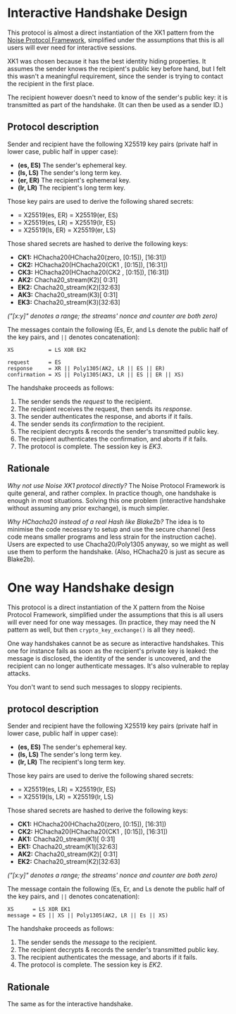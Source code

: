 Interactive Handshake Design
============================

This protocol is almost a direct instantiation of the XK1 pattern from
the [Noise Protocol Framework](https://noiseprotocol.org/), simplified
under the assumptions that this is all users will ever need for
interactive sessions.

XK1 was chosen because it has the best identity hiding properties.  It
assumes the sender knows the recipient's public key before hand, but I
felt this wasn't a meaningful requirement, since the sender is trying to
contact the recipient in the first place.

The recipient however doesn't need to know of the sender's public key:
it is transmitted as part of the handshake. (It can then be used as a
sender ID.)


Protocol description
--------------------

Sender and recipient have the following X25519 key pairs (private half
in lower case, public half in upper case):

- __(es, ES)__ The sender's ephemeral key.
- __(ls, LS)__ The sender's long term key.
- __(er, ER)__ The recipient's ephemeral key.
- __(lr, LR)__ The recipient's long term key.

Those key pairs are used to derive the following shared secrets:

- __<ee>__ = X25519(es, ER) = X25519(er, ES)
- __<el>__ = X25519(es, LR) = X25519(lr, ES)
- __<le>__ = X25519(ls, ER) = X25519(er, LS)

Those shared secrets are hashed to derive the following keys:

- __CK1:__ HChacha20(HChacha20(zero, <ee>[0:15]), <ee>[16:31])
- __CK2:__ HChacha20(HChacha20(CK1 , <el>[0:15]), <el>[16:31])
- __CK3:__ HChacha20(HChacha20(CK2 , <le>[0:15]), <le>[16:31])
- __AK2:__ Chacha20_stream(K2)[ 0:31]
- __EK2:__ Chacha20_stream(K2)[32:63]
- __AK3:__ Chacha20_stream(K3)[ 0:31]
- __EK3:__ Chacha20_stream(K3)[32:63]

_("[x:y]" denotes a range; the streams' nonce and counter are both
zero)_

The messages contain the following (Es, Er, and Ls denote the public
half of the key pairs, and `||` denotes concatenation):

    XS           = LS XOR EK2

    request      = ES
    response     = XR || Poly1305(AK2, LR || ES || ER)
    confirmation = XS || Poly1305(AK3, LR || ES || ER || XS)

The handshake proceeds as follows:

1. The sender sends the _request_ to the recipient.
2. The recipient receives the request, then sends its _response_.
3. The sender authenticates the response, and aborts if it fails.
4. The sender sends its _confirmation_ to the recipient.
5. The recipient decrypts & records the sender's transmitted public key.
6. The recipient authenticates the confirmation, and aborts if it fails.
7. The protocol is complete. The session key is _EK3_.


Rationale
---------

_Why not use Noise XK1 protocol directly?_ The Noise Protocol Framework
is quite general, and rather complex.  In practice though, one handshake
is enough in most situations.  Solving this one problem (interactive
handshake without assuming any prior exchange), is much simpler.

_Why HChacha20 instead of a real Hash like Blake2b?_ The idea is to
minimise the code necessary to setup and use the secure channel (less
code means smaller programs and less strain for the instruction cache).
Users are expected to use Chacha20/Poly1305 anyway, so we might as well
use them to perform the handshake. (Also, HChacha20 is just as secure as
Blake2b).


One way Handshake design
========================

This protocol is a direct instantiation of the X pattern from the Noise
Protocol Framework, simplified under the assumptions that this is all
users will ever need for one way messages. (In practice, they may need
the N pattern as well, but then `crypto_key_exchange()` is all they
need).

One way handshakes cannot be as secure as interactive handshakes. This
one for instance fails as soon as the recipient's private key is leaked:
the message is disclosed, the identity of the sender is uncovered, and
the recipient can no longer authenticate messages.  It's also vulnerable
to replay attacks.

You don't want to send such messages to sloppy recipients.


protocol description
--------------------

Sender and recipient have the following X25519 key pairs (private half
in lower case, public half in upper case):

- __(es, ES)__ The sender's ephemeral key.
- __(ls, LS)__ The sender's long term key.
- __(lr, LR)__ The recipient's long term key.

Those key pairs are used to derive the following shared secrets:

- __<el>__ = X25519(es, LR) = X25519(lr, ES)
- __<ll>__ = X25519(ls, LR) = X25519(lr, LS)

Those shared secrets are hashed to derive the following keys:

- __CK1:__ HChacha20(HChacha20(zero, <ee>[0:15]), <ee>[16:31])
- __CK2:__ HChacha20(HChacha20(CK1 , <el>[0:15]), <el>[16:31])
- __AK1:__ Chacha20_stream(K1)[ 0:31]
- __EK1:__ Chacha20_stream(K1)[32:63]
- __AK2:__ Chacha20_stream(K2)[ 0:31]
- __EK2:__ Chacha20_stream(K2)[32:63]

_("[x:y]" denotes a range; the streams' nonce and counter are both
zero)_

The message contain the following (Es, Er, and Ls denote the public half
of the key pairs, and `||` denotes concatenation):

    XS      = LS XOR EK1
    message = ES || XS || Poly1305(AK2, LR || Es || XS)

The handshake proceeds as follows:

1. The sender sends the _message_ to the recipient.
2. The recipient decrypts & records the sender's transmitted public key.
3. The recipient authenticates the message, and aborts if it fails.
4. The protocol is complete. The session key is _EK2_.


Rationale
---------

The same as for the interactive handshake.
